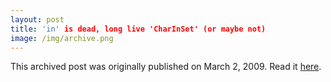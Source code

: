 ```yaml
---
layout: post
title: 'in' is dead, long live 'CharInSet' (or maybe not)
image: /img/archive.png
---
```

This archived post was originally published on March 2, 2009. Read it [here](/alex.ciobanu.org/index3961.html).
